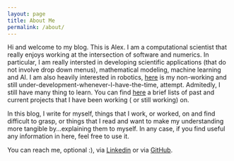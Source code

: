 ```yaml
---
layout: page
title: About Me
permalink: /about/
---
```


Hi and welcome to my blog. This is Alex. I am a computational scientist that really enjoys working at the intersection of software and numerics. In particular, I am really intersted in
developing scientific applications (that do not involve drop down menus), mathematical modeling, machine learning and AI. I am also heavily interested in robotics,   <a href="https://github.com/pockerman/odisseus_raspberry_pi">here</a> is my non-working and still under-development-whenever-I-have-the-time, attempt. Admitedly, I still have  many thing  to learn.
You can find <a href="https://pockerman.github.io/qubit_opus/projects/">here</a> a brief lists of past and current projects that I have been working ( or still working) on. 

In this blog, I write for myself, things that I work, or worked, on and find difficult to grasp, or things that I read and want to make
my understanding more tangible by...explaining them to myself. In any case, if you find useful any information in here, feel free to use it.

You can reach me, optional :), via <a href="https://www.linkedin.com/in/alexandros-giavaras-26233a5b/">Linkedin</a> or via <a href="https://github.com/pockerman">GitHub</a>.
